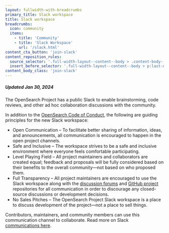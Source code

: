```yaml
---
layout: fullwidth-with-breadcrumbs
primary_title: Slack workspace
title: Slack workspace
breadcrumbs:
  icon: community
  items:
    - title: 'Community'
    - title: 'Slack Workspace'
      url: '/slack.html'
content_cta_button: 'join-slack'
content_reposition_rules:
  source_selector: '.full-width-layout--content--body > .content-body--cta-button'
  insert_before_selector: '.full-width-layout--content--body > p:last-of-type'
content_body_class: 'join-slack'
---
```


##### Updated Jan 30, 2024

The OpenSearch Project has a public Slack to enable brainstorming, code reviews, and other ad hoc collaboration discussions with the community.

In addition to the [OpenSearch Code of Conduct](https://opensearch.org/codeofconduct.html), the following are guiding principles for the new Slack workspace:

* Open Communication – To facilitate better sharing of information, ideas, and announcements, all communication is encouraged to happen in the open project channels.
* Safe and Inclusive – The workspace strives to be a safe and inclusive environment where everyone feels comfortable participating.
* Level Playing Field – All project maintainers and collaborators are created equal; feedback and proposals will be fully considered based on their benefits to the overall community—not based on who proposed them.
* Full Transparency – All project maintainers are encouraged to use the Slack workspace along with the [discussion forums](https://forum.opensearch.org/) and [GitHub project](http://github.com/opensearch-project) repositories for all communication in order to discourage any closed-source discussions or development decisions.
* No Sales Pitches – The OpenSearch Project Slack workspace is a place to discuss development of the project—not a place to sell things.

Contributors, maintainers, and community members can use this communication channel to collaborate.
Read more on Slack [communications here](https://github.com/opensearch-project/.github/blob/main/COMMUNICATIONS.md).
